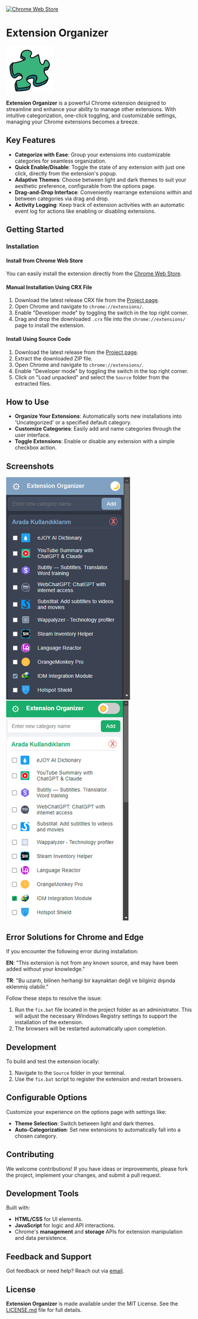 [![Chrome Web Store](https://img.shields.io/badge/Download-Chrome%20Web%20Store-brightgreen.svg?style=for-the-badge&logo=google-chrome)](https://chromewebstore.google.com/detail/extension-organizer/cidoihbodlchadoknfiohphlokmlmokp?authuser=0&hl=tr)

# Extension Organizer

![Extension Icon](https://raw.githubusercontent.com/firatkaanbitmez/chrome-extension-organizer/main/icons/icon128.png)

**Extension Organizer** is a powerful Chrome extension designed to streamline and enhance your ability to manage other extensions. With intuitive categorization, one-click toggling, and customizable settings, managing your Chrome extensions becomes a breeze.

## Key Features

- **Categorize with Ease**: Group your extensions into customizable categories for seamless organization.
- **Quick Enable/Disable**: Toggle the state of any extension with just one click, directly from the extension's popup.
- **Adaptive Themes**: Choose between light and dark themes to suit your aesthetic preference, configurable from the options page.
- **Drag-and-Drop Interface**: Conveniently rearrange extensions within and between categories via drag and drop.
- **Activity Logging**: Keep track of extension activities with an automatic event log for actions like enabling or disabling extensions.

## Getting Started

### Installation

#### Install from Chrome Web Store

You can easily install the extension directly from the [Chrome Web Store](https://chromewebstore.google.com/detail/extension-organizer/cidoihbodlchadoknfiohphlokmlmokp?authuser=0&hl=tr).

#### Manual Installation Using CRX File

1. Download the latest release CRX file from the [Project page](https://github.com/firatkaanbitmez/chrome-extension-organizer/releases).
2. Open Chrome and navigate to `chrome://extensions/`.
3. Enable "Developer mode" by toggling the switch in the top right corner.
4. Drag and drop the downloaded `.crx` file into the `chrome://extensions/` page to install the extension.

#### Install Using Source Code

1. Download the latest release from the [Project page](https://github.com/firatkaanbitmez/chrome-extension-organizer/releases).
2. Extract the downloaded ZIP file.
3. Open Chrome and navigate to `chrome://extensions/`.
4. Enable "Developer mode" by toggling the switch in the top right corner.
5. Click on "Load unpacked" and select the `Source` folder from the extracted files.

## How to Use

- **Organize Your Extensions**: Automatically sorts new installations into 'Uncategorized' or a specified default category.
- **Customize Categories**: Easily add and name categories through the user interface.
- **Toggle Extensions**: Enable or disable any extension with a simple checkbox action.

## Screenshots

![Screenshot 1](https://raw.githubusercontent.com/firatkaanbitmez/chrome-extension-organizer/main/screenshot/ss1.png)
![Screenshot 2](https://raw.githubusercontent.com/firatkaanbitmez/chrome-extension-organizer/main/screenshot/ss2.png)

## Error Solutions for Chrome and Edge

If you encounter the following error during installation:

**EN**: "This extension is not from any known source, and may have been added without your knowledge."

**TR**: "Bu uzantı, bilinen herhangi bir kaynaktan değil ve bilginiz dışında eklenmiş olabilir."

Follow these steps to resolve the issue:

1. Run the `fix.bat` file located in the project folder as an administrator. This will adjust the necessary Windows Registry settings to support the installation of the extension.
2. The browsers will be restarted automatically upon completion.

## Development

To build and test the extension locally:

1. Navigate to the `Source` folder in your terminal.
2. Use the `fix.bat` script to register the extension and restart browsers.

## Configurable Options

Customize your experience on the options page with settings like:
- **Theme Selection**: Switch between light and dark themes.
- **Auto-Categorization**: Set new extensions to automatically fall into a chosen category.

## Contributing

We welcome contributions! If you have ideas or improvements, please fork the project, implement your changes, and submit a pull request.

## Development Tools

Built with:
- **HTML/CSS** for UI elements.
- **JavaScript** for logic and API interactions.
- Chrome's **management** and **storage** APIs for extension manipulation and data persistence.

## Feedback and Support

Got feedback or need help? Reach out via [email](mailto:firatbitmez.dev@gmail.com).

## License

**Extension Organizer** is made available under the MIT License. See the [LICENSE.md](LICENSE.md) file for full details.
